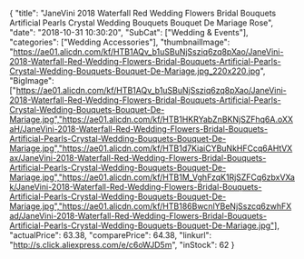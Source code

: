 {
	"title": "JaneVini 2018 Waterfall Red Wedding Flowers Bridal Bouquets Artificial Pearls Crystal Wedding Bouquets Bouquet De Mariage Rose",
	"date": "2018-10-31 10:30:20",
	"SubCat": ["Wedding & Events"],
	"categories": ["Wedding Accessories"],
	"thumbnailImage": "https://ae01.alicdn.com/kf/HTB1AQv_b1uSBuNjSsziq6zq8pXao/JaneVini-2018-Waterfall-Red-Wedding-Flowers-Bridal-Bouquets-Artificial-Pearls-Crystal-Wedding-Bouquets-Bouquet-De-Mariage.jpg_220x220.jpg",
	"BigImage": ["https://ae01.alicdn.com/kf/HTB1AQv_b1uSBuNjSsziq6zq8pXao/JaneVini-2018-Waterfall-Red-Wedding-Flowers-Bridal-Bouquets-Artificial-Pearls-Crystal-Wedding-Bouquets-Bouquet-De-Mariage.jpg","https://ae01.alicdn.com/kf/HTB1HKRYabZnBKNjSZFhq6A.oXXaH/JaneVini-2018-Waterfall-Red-Wedding-Flowers-Bridal-Bouquets-Artificial-Pearls-Crystal-Wedding-Bouquets-Bouquet-De-Mariage.jpg","https://ae01.alicdn.com/kf/HTB1d7KiaiCYBuNkHFCcq6AHtVXax/JaneVini-2018-Waterfall-Red-Wedding-Flowers-Bridal-Bouquets-Artificial-Pearls-Crystal-Wedding-Bouquets-Bouquet-De-Mariage.jpg","https://ae01.alicdn.com/kf/HTB1M_VghFzqK1RjSZFCq6zbxVXak/JaneVini-2018-Waterfall-Red-Wedding-Flowers-Bridal-Bouquets-Artificial-Pearls-Crystal-Wedding-Bouquets-Bouquet-De-Mariage.jpg","https://ae01.alicdn.com/kf/HTB186BwcnlYBeNjSszcq6zwhFXad/JaneVini-2018-Waterfall-Red-Wedding-Flowers-Bridal-Bouquets-Artificial-Pearls-Crystal-Wedding-Bouquets-Bouquet-De-Mariage.jpg"],
	"actualPrice": 63.38,
	"comparePrice": 64.38,
	"linkurl": "http://s.click.aliexpress.com/e/c6oWJD5m",
	"inStock": 62
}
